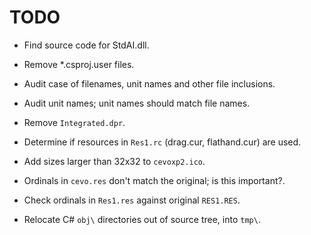 # TODO

 - Find source code for StdAI.dll.

 - Remove *.csproj.user files.

 - Audit case of filenames, unit names and other file inclusions.

 - Audit unit names; unit names should match file names.

 - Remove `Integrated.dpr`.

 - Determine if resources in `Res1.rc` (drag.cur, flathand.cur) are used.

 - Add sizes larger than 32x32 to `cevoxp2.ico`.

 - Ordinals in `cevo.res` don't match the original; is this important?.

 - Check ordinals in `Res1.res` against original `RES1.RES`.

 - Relocate C# `obj\` directories out of source tree, into `tmp\`.

